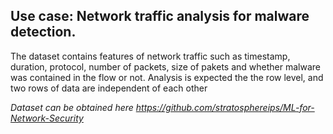 ## Use case: Network traffic analysis for malware detection. 
The dataset contains features of network traffic such as timestamp, duration, protocol, number of packets, size of pakets and whether malware was contained in the flow or not. Analysis is expected the the row level, and two rows of data are independent of each other

_Dataset can be obtained here https://github.com/stratosphereips/ML-for-Network-Security_
